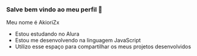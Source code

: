 ### Salve bem vindo ao meu perfil 🪽
Meu nome é AkioriZx 

- Estou estudando no Alura
- Estou me desenvolvendo na linguagem JavaScript
- Utilizo esse espaço para compartilhar os meus projetos desenvolvidos
